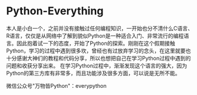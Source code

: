 # Python-Everything
本人是小白一个，之前并没有接触过任何编程知识，一开始也分不清什么C语言、R语言，仅仅是从网络中了解到貌似Python是一种适合入门、非常流行的编程语言。因此抱着试一下的态度，开始了Python的探索。刚刚在这个假期接触Python，学习的过程中遇到很多坎，曾经也有过放弃学习的念头，在这里就要也十分感谢大神们的教程和代码分享，所以也想把自己在学习Python过程中遇到的问题和收获分享出来。
在学习Python过程中，渐渐发现这个语言的强大，因为Python的第三方库有非常多，而且功能涉及很多方面，可以说是无所不能。



微信公众号"万物皆Python"：everypython
